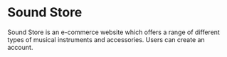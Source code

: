 # Sound Store
Sound Store is an e-commerce website which offers a range of different types of musical instruments and accessories. Users can create an account.